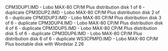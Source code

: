 CPM3DUP1.IMD - Lobo MAX-80 CP/M Plus distribution disk 1 of 6 - duplicate
CPM3DUP2.IMD - Lobo MAX-80 CP/M Plus distribution disk 2 of 6 - duplicate
CPM3DUP3.IMD - Lobo MAX-80 CP/M Plus distribution disk 3 of 6 - duplicate
CPM3DUP4.IMD - Lobo MAX-80 CP/M Plus distribution disk 4 of 6 - duplicate
CPM3DUP5.IMD - Lobo MAX-80 CP/M Plus distribution disk 5 of 6 - duplicate
CPM3DUP6.IMD - Lobo MAX-80 CP/M Plus distribution disk 6 of 6 - duplicate
WS3CPMPD.IMD - Lobo MAX-80 CP/M Plus bootable disk with Wordstar 2.26
